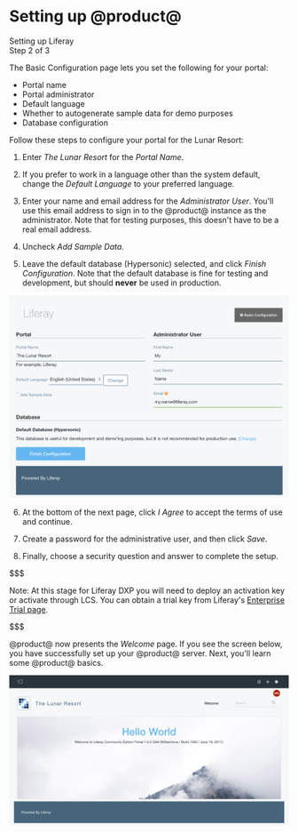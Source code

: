 # Setting up @product@

<div class="learn-path-step">
    <p>Setting up Liferay<br>Step 2 of 3</p>
</div>

The Basic Configuration page lets you set the following for your portal:

- Portal name
- Portal administrator
- Default language
- Whether to autogenerate sample data for demo purposes
- Database configuration

Follow these steps to configure your portal for the Lunar Resort:

1.  Enter *The Lunar Resort* for the *Portal Name*. 

2.  If you prefer to work in a language other than the system default, change 
    the *Default Language* to your preferred language. 

3.  Enter your name and email address for the *Administrator User*. You'll use 
    this email address to sign in to the @product@ instance as the 
    administrator. Note that for testing purposes, this doesn't have to be a 
    real email address. 
    
4.  Uncheck *Add Sample Data*. 

5.  Leave the default database (Hypersonic) selected, and click *Finish 
    Configuration*. Note that the default database is fine for testing and 
    development, but should **never** be used in production. 

![Figure X: @product@'s Basic Configuration page.](../../../images/001-starting-configuration.png)

6.  At the bottom of the next page, click *I Agree* to accept the terms of use 
    and continue. 

7. Create a password for the administrative user, and then click *Save*.

8. Finally, choose a security question and answer to complete the setup.

$$$

Note: At this stage for Liferay DXP you will need to deploy an activation key 
or activate through LCS. You can obtain a trial key from Liferay's 
[Enterprise Trial page](https://web.liferay.com/c/portal/register_trial_license?redirect=/digital-experience-platform/30-day-trial).

$$$

@product@ now presents the *Welcome* page. If you see the screen below, you have 
successfully set up your @product@ server. Next, you'll learn some @product@ 
basics.

![Figure X: @product@'s Welcome page.](../../../images/001-hello-world.png)
